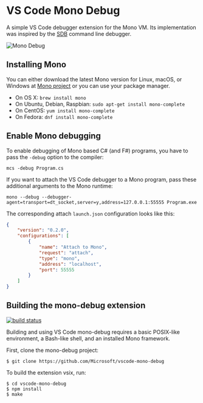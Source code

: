 # VS Code Mono Debug

A simple VS Code debugger extension for the Mono VM. Its implementation was inspired by the [SDB](https://github.com/mono/sdb) command line debugger.

![Mono Debug](images/mono-debug.png)

## Installing Mono

You can either download the latest Mono version for Linux, macOS, or Windows at [Mono project](http://www.mono-project.com/download/) or you can use your package manager.

* On OS X: `brew install mono`
* On Ubuntu, Debian, Raspbian: `sudo apt-get install mono-complete`
* On CentOS: `yum install mono-complete`
* On Fedora: `dnf install mono-complete`

## Enable Mono debugging

To enable debugging of Mono based C# (and F#) programs, you have to pass the `-debug` option to the compiler:

```
mcs -debug Program.cs
```

If you want to attach the VS Code debugger to a Mono program, pass these additional arguments to the Mono runtime:

```
mono --debug --debugger-agent=transport=dt_socket,server=y,address=127.0.0.1:55555 Program.exe
```

The corresponding attach `launch.json` configuration looks like this:

```json
{
    "version": "0.2.0",
    "configurations": [
        {
            "name": "Attach to Mono",
            "request": "attach",
            "type": "mono",
            "address": "localhost",
            "port": 55555
        }
    ]
}
```

## Building the mono-debug extension

[![build status](https://travis-ci.org/Microsoft/vscode-mono-debug.svg?branch=master)](https://travis-ci.org/Microsoft/vscode-mono-debug)

Building and using VS Code mono-debug requires a basic POSIX-like environment, a Bash-like
shell, and an installed Mono framework.

First, clone the mono-debug project:

```
$ git clone https://github.com/Microsoft/vscode-mono-debug
```

To build the extension vsix, run:

```
$ cd vscode-mono-debug
$ npm install
$ make
```